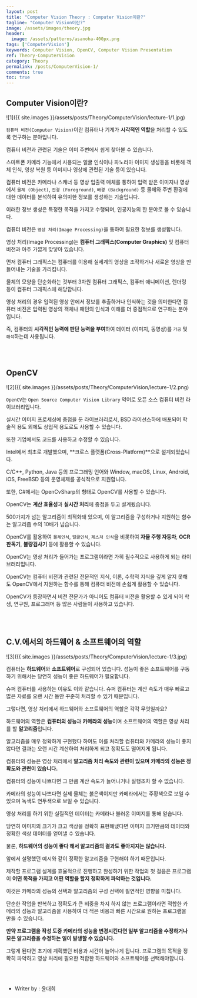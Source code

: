 ```yaml
---
layout: post
title: "Computer Vision Theory : Computer Vision이란?"
tagline: "Computer Vision이란?"
image: /assets/images/theory.jpg
header:
  image: /assets/patterns/asanoha-400px.png
tags: ['ComputerVision']
keywords: Computer Vision, OpenCV, Computer Vision Presentation
ref: Theory-ComputerVision
category: Theory
permalink: /posts/ComputerVision-1/
comments: true
toc: true
---
```


## Computer Vision이란?

![1]({{ site.images }}/assets/posts/Theory/ComputerVision/lecture-1/1.jpg)

`컴퓨터 비전(Computer Vision)`이란 컴퓨터나 기계가 **시각적인 역할**을 처리할 수 있도록 연구하는 분야입니다.

컴퓨터 비전과 관련된 기술은 이미 주변에서 쉽게 찾아볼 수 있습니다.

스마트폰 카메라 기능에서 사용되는 얼굴 인식이나 파노라마 이미지 생성등을 비롯해 객체 인식, 영상 복원 등 이미지나 영상에 관련된 기술 등이 있습니다. 

컴퓨터 비전은 카메라나 스캐너 등 영상 입출력 매체를 통하여 입력 받은 이미지나 영상에서 `물체 (Object)`, `전경 (Foreground)`, `배경 (Background)` 등 물체와 주변 환경에 대한 데이터를 분석하여 유의미한 정보를 생성하는 기술입니다.

이러한 정보 생성은 특정한 목적을 가지고 수행되며, 인공지능의 한 분야로 볼 수 있습니다.

컴퓨터 비전은 `영상 처리(Image Processing)`을 통하여 필요한 정보를 생성합니다.

영상 처리(Image Processing)는 **컴퓨터 그래픽스(Computer Graphics)** 및 컴퓨터 비전과 아주 가깝게 맞닿아 있습니다.

먼저 컴퓨터 그래픽스는 컴퓨터를 이용해 실세계의 영상을 조작하거나 새로운 영상을 만들어내는 기술을 가리킵니다.

물체의 모양을 단순화하는 것부터 3차원 컴퓨터 그래픽스, 컴퓨터 애니메이션, 렌더링 등이 컴퓨터 그래픽스에 해당합니다. 

영상 처리의 경우 입력된 영상 안에서 정보를 추출하거나 인식하는 것을 의미한다면 컴퓨터 비전은 입력된 영상의 객체나 패턴의 인식과 이해를 더 중점적으로 연구하는 분야입니다.

즉, 컴퓨터의 **시각적인 능력에 판단 능력을 부여**하여 데이터 (이미지, 동영상)를 `가공` 및 `해석`하는데 사용됩니다.

<br>
<br>

## OpenCV

![2]({{ site.images }}/assets/posts/Theory/ComputerVision/lecture-1/2.png)

`OpenCV`는 `Open Source Computer Vision Library` 약어로 오픈 소스 컴퓨터 비전 라이브러리입니다.

실시간 이미지 프로세싱에 중점을 둔 라이브러리로서, BSD 라이선스하에 배포되어 학술적 용도 외에도 상업적 용도로도 사용할 수 있습니다.

또한 기업에서도 코드를 사용하고 수정할 수 있습니다.

Intel에서 최초로 개발했으며, **크로스 플랫폼(Cross-Platform)**으로 설계되었습니다.

C/C++, Python, Java 등의 프로그래밍 언어와 Window, macOS, Linux, Android, iOS, FreeBSD 등의 운영체제를 공식적으로 지원합니다.

또한, C#에서는 OpenCvSharp의 형태로 OpenCV를 사용할 수 있습니다.

OpenCV는 **계산 효율성**과 **실시간 처리**에 중점을 두고 설계됬습니다.

500가지가 넘는 알고리즘이 최적화돼 있으며, 이 알고리즘을 구성하거나 지원하는 함수는 알고리즘 수의 10배가 넘습니다.

OpenCV를 활용하여 `물체인식`, `얼굴인식`, `제스처 인식`을 비롯하여 **자율 주행 자동차**, **OCR 판독기**, **불량검사기** 등에 활용할 수 있습니다.

OpenCV는 영상 처리가 들어가는 프로그램이라면 가히 필수적으로 사용하게 되는 라이브러리입니다.

OpenCV는 컴퓨터 비전과 관련된 전문적인 지식, 이론, 수학적 지식을 깊게 알지 못해도 OpenCV에서 지원하는 함수를 통해 컴퓨터 비전에 손쉽게 활용할 수 있습니다.

OpenCV가 등장하면서 비전 전문가가 아니어도 컴퓨터 비전을 활용할 수 있게 되어 학생, 연구원, 프로그래머 등 많은 사람들이 사용하고 있습니다.

<br>
<br>

## C.V.에서의 하드웨어 & 소프트웨어의 역할

![3]({{ site.images }}/assets/posts/Theory/ComputerVision/lecture-1/3.jpg)

컴퓨터는 **하드웨어**와 **소프트웨어**로 구성되어 있습니다. 성능이 좋은 소프트웨어를 구동하기 위해서는 당연히 성능이 좋은 하드웨어가 필요합니다.

슈퍼 컴퓨터를 사용하는 이유도 이와 같습니다. 슈퍼 컴퓨터는 계산 속도가 매우 빠르고 많은 자료를 오랜 시간 동안 꾸준히 처리할 수 있기 때문입니다.

그렇다면, 영상 처리에서 하드웨어와 소프트웨어의 역할은 각각 무엇일까요?

하드웨어의 역할은 **컴퓨터의 성능**과 **카메라의 성능**이며 소프트웨어의 역할은 영상 처리를 할 **알고리즘**입니다.

알고리즘을 매우 정확하게 구현했다 하여도 이를 처리할 컴퓨터와 카메라의 성능이 좋지 않다면 결과는 오랜 시간 계산하여 처리하게 되고 정확도도 떨어지게 됩니다. 

컴퓨터의 성능은 영상 처리에서 **알고리즘 처리 속도와 관련이 있으며 카메라의 성능은 정확도와 관련이 있습니다.**

컴퓨터의 성능이 나쁘다면 그 만큼 계산 속도가 늘어나거나 실행조차 할 수 없습니다.

카메라의 성능이 나쁘다면 실제 물체는 붉은색이지만 카메라에서는 주황색으로 보일 수 있으며 녹색도 연두색으로 보일 수 있습니다.

영상 처리를 하기 위한 실질적인 데이터는 카메라나 불러온 이미지를 통해 얻습니다.

당연히 이미지의 크기가 크고 색상을 정확히 표현해냈다면 이미지 크기만큼의 데이터와 정확한 색상 데이터를 얻어낼 수 있습니다.

물론, **하드웨어의 성능이 좋다 해서 알고리즘의 결과도 좋아지지는 않습니다.**

앞에서 설명했던 예시와 같이 정확한 알고리즘을 구현해야 하기 때문입니다. 

제작할 프로그램 설계를 효율적으로 진행하고 완성하기 위한 작업의 첫 걸음은 프로그램이 **어떤 목적을 가지고 어떤 역할을 할지 정확하게 파악하는 것입니다.**

이것은 카메라의 성능의 선택과 알고리즘의 구성 선택에 필연적인 영향을 미칩니다.

단순한 작업을 반복하고 정확도가 큰 비중을 차지 하지 않는 프로그램이라면 적합한 카메라의 성능과 알고리즘을 사용하여 더 적은 비용과 빠른 시간으로 원하는 프로그램을 만들 수 있습니다.

**만약 프로그램을 작성 도중 카메라의 성능을 변경시킨다면 일부 알고리즘을 수정하거나 모든 알고리즘을 수정하는 일이 발생할 수 있습니다.**

그렇게 된다면 초기에 계획했던 비용과 시간이 늘어나게 됩니다. 프로그램의 목적을 정확히 파악하고 영상 처리에 필요한 적합한 하드웨어와 소프트웨어를 선택해야합니다.

<br>
<br>

* Writer by : 윤대희